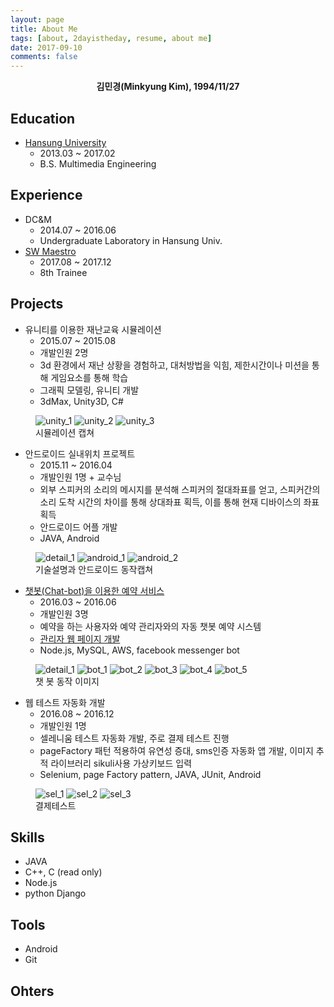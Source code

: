 ```yaml
---
layout: page
title: About Me
tags: [about, 2dayistheday, resume, about me]
date: 2017-09-10
comments: false
---
```

    
<center><b>김민경(Minkyung Kim), 1994/11/27</b></center>

<h3 class="title"><center>
<a class="social-btn" href="mailto:{{ site.email }}" target="_blank" rel="noopener noreferrer"><i class="fa fa-fw fa-envelope-square"></i></a>
<a class="social-btn" href="http://facebook.com/{{ site.facebook }}" target="_blank" rel="noopener noreferrer"><i class="fa fa-fw fa-facebook-square"></i></a>
<a class="social-btn" href="http://linkedin.com/in/{{ site.linkedin }}" target="_blank" rel="noopener noreferrer"><i class="fa fa-fw fa-linkedin-square"></i></a>
<a class="social-btn" href="http://instagram.com/{{ site.instagram }}" target="_blank" rel="noopener noreferrer"><i class="fa fa-fw fa-instagram"></i></a>
<a class="social-btn" href="http://github.com/{{ site.github-url }}" target="_blank" rel="noopener noreferrer"><i class="fa fa-fw fa-github"></i></a>
<a class="social-btn" href="http://{{ site.blog }}" target="_blank" rel="noopener noreferrer"><i class="	fa fa-fw fa-lightbulb-o"></i></a>
</center></h3>


## Education
* <a href = "http://www.hansung.ac.kr/web/www/home">Hansung University</a>
	* 2013.03 ~ 2017.02
	* B.S. Multimedia Engineering

## Experience
* DC&M
	* 2014.07 ~ 2016.06
	* Undergraduate Laboratory in Hansung Univ.
* <a href ="http://www.swmaestro.kr/web/web/main.do">SW Maestro</a>
	* 2017.08 ~ 2017.12
	* 8th Trainee

## Projects
* 유니티를 이용한 재난교육 시뮬레이션
	* 2015.07 ~ 2015.08
	* 개발인원 2명
	* 3d 환경에서 재난 상황을 경험하고, 대처방법을 익힘, 제한시간이나 미션을 통해 게임요소를 통해 학습
	* 그래픽 모델링, 유니티 개발
	* 3dMax, Unity3D, C#
<figure class="third">
	<img src="{{ site.url }}/assets/img/about/unity_1.png" alt="unity_1">
	<img src="{{ site.url }}/assets/img/about/unity_2.png" alt="unity_2">
	<img src="{{ site.url }}/assets/img/about/unity_3.png" alt="unity_3">
	<figcaption>시뮬레이션 캡쳐</figcaption>
</figure>

* 안드로이드 실내위치 프로젝트
	* 2015.11 ~ 2016.04
	* 개발인원 1명 + 교수님
	* 외부 스피커의 소리의 메시지를 분석해 스피커의 절대좌표를 얻고, 스피커간의 소리 도착 시간의 차이를 통해 상대좌표 획득, 이를 통해 현재 디바이스의 좌표 획득
	* 안드로이드 어플 개발
	* JAVA, Android
<figure class="third">
	<img src="{{ site.url }}/assets/img/about/detail_1.png" alt="detail_1">
	<img src="{{ site.url }}/assets/img/about/android_1.png" alt="android_1">
	<img src="{{ site.url }}/assets/img/about/android_2.png" alt="android_2">
	<figcaption>기술설명과 안드로이드 동작캡쳐</figcaption>
</figure>	
	
* <a href = "https://youtu.be/e32CEHRainw" >챗봇(Chat-bot)을 이용한 예약 서비스</a>
	* 2016.03 ~ 2016.06
	* 개발인원 3명
	* 예약을 하는 사용자와 예약 관리자와의 자동 챗봇 예약 시스템
	* <a href = "https://github.com/2dayistheday/team725">관리자 웹 페이지 개발</a>
	* Node.js, MySQL, AWS, facebook messenger bot
<figure>
	<img src="{{ site.url }}/assets/img/about/detail_1.png" alt="detail_1">
	<img src="{{ site.url }}/assets/img/about/bot_1.png" alt="bot_1">
	<img src="{{ site.url }}/assets/img/about/bot_2.png" alt="bot_2">
	<img src="{{ site.url }}/assets/img/about/bot_3.png" alt="bot_3">
	<img src="{{ site.url }}/assets/img/about/bot_4.png" alt="bot_4">
	<img src="{{ site.url }}/assets/img/about/bot_5.png" alt="bot_5">
	<figcaption>챗 봇 동작 이미지</figcaption>
</figure>

* 웹 테스트 자동화 개발
	* 2016.08 ~ 2016.12
	* 개발인원 1명
	* 셀레니움 테스트 자동화 개발, 주로 결제 테스트 진행
	* pageFactory 패턴 적용하여 유연성 증대, sms인증 자동화 앱 개발, 이미지 추적 라이브러리 sikuli사용 가상키보드 입력
	* Selenium, page Factory pattern, JAVA, JUnit, Android
<figure class="third">
	<img src="{{ site.url }}/assets/img/about/sel_1.png" alt="sel_1">
	<img src="{{ site.url }}/assets/img/about/sel_2.png" alt="sel_2">
	<img src="{{ site.url }}/assets/img/about/sel_3.png" alt="sel_3">
	<figcaption>결제테스트</figcaption>
</figure>	

## Skills
* JAVA
* C++, C (read only)
* Node.js
* python Django

## Tools
* Android
* Git

## Ohters

